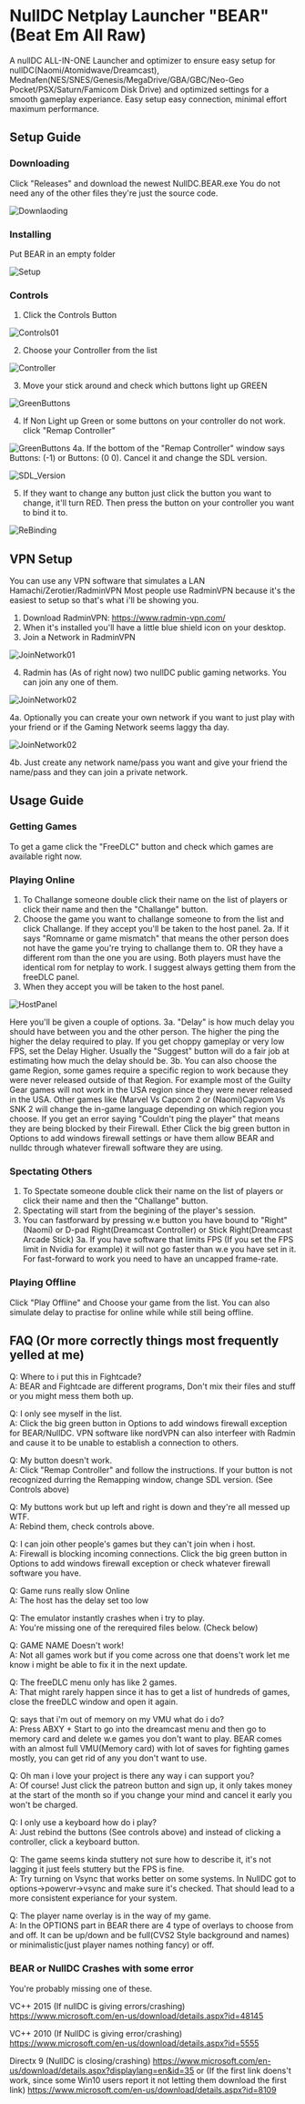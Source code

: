 # NullDC Netplay Launcher "BEAR" (Beat Em All Raw)
A nullDC ALL-IN-ONE Launcher and optimizer to ensure easy setup for nullDC(Naomi/Atomidwave/Dreamcast), Mednafen(NES/SNES/Genesis/MegaDrive/GBA/GBC/Neo-Geo Pocket/PSX/Saturn/Famicom Disk Drive) and optimized settings for a smooth gameplay experiance.
Easy setup easy connection, minimal effort maximum performance.

## Setup Guide

### Downloading
Click "Releases" and download the newest NullDC.BEAR.exe You do not need any of the other files they're just the source code.

![Downlaoding](README%20Files/Downloading.gif?raw=true "Downlaoding")

### Installing
Put BEAR in an empty folder

![Setup](README%20Files/Setup.gif?raw=true "Setup")

### Controls
1. Click the Controls Button

![Controls01](README%20Files/Controls01.png?raw=true "Controls01")

2. Choose your Controller from the list

![Controller](README%20Files/Controller.png?raw=true "Controller")

3. Move your stick around and check which buttons light up GREEN

![GreenButtons](README%20Files/GreenButtons.gif?raw=true "GreenButtons")

4. If Non Light up Green or some buttons on your controller do not work. click "Remap Controller"

![GreenButtons](README%20Files/RemapController.png?raw=true "GreenButtons")
4a. If the bottom of the "Remap Controller" window says Buttons: (-1) or Buttons: (0 0). Cancel it and change the SDL version.

![SDL_Version](README%20Files/SDL_Version.png?raw=true "SDL_Version")

5. If they want to change any button just click the button you want to change, it'll turn RED. Then press the button on your controller you want to bind it to.

![ReBinding](README%20Files/ReBinding.gif?raw=true "ReBinding")

## VPN Setup
You can use any VPN software that simulates a LAN Hamachi/Zerotier/RadminVPN
Most people use RadminVPN because it's the easiest to setup so that's what i'll be showing you.
1. Download RadminVPN: https://www.radmin-vpn.com/
2. When it's installed you'll have a little blue shield icon on your desktop.
3. Join a Network in RadminVPN

![JoinNetwork01](README%20Files/JoinNetwork01.png?raw=true "JoinNetwork01")

4. Radmin has (As of right now) two nullDC public gaming networks. You can join any one of them.

![JoinNetwork02](README%20Files/JoinNetwork02.png?raw=true "JoinNetwork02")

4a. Optionally you can create your own network if you want to just play with your friend or if the Gaming Network seems laggy tha day.

![JoinNetwork02](README%20Files/CreateNetwork.png?raw=true "JoinNetwork02")

4b. Just create any network name/pass you want and give your friend the name/pass and they can join a private network.

## Usage Guide

### Getting Games
To get a game click the "FreeDLC" button and check which games are available right now.

### Playing Online
1. To Challange someone double click their name on the list of players or click their name and then the "Challange" button.
2. Choose the game you want to challange someone to from the list and click Challange. If they accept you'll be taken to the host panel.
2a. If it says "Romname or game mismatch" that means the other person does not have the game you're trying to challange them to. OR they have a different rom than the one you are using. Both players must have the identical rom for netplay to work. I suggest always getting them from the freeDLC panel.
3. When they accept you will be taken to the host panel.

![HostPanel](README%20Files/HostPanel.png?raw=true "HostPanel")

Here you'll be given a couple of options.
3a. "Delay" is how much delay you should have between you and the other person. The higher the ping the higher the delay required to play. If you get choppy gameplay or very low FPS, set the Delay Higher.
Usually the "Suggest" button will do a fair job at estimating how much the delay should be.
3b. You can also choose the game Region, some games require a specific region to work because they were never released outside of that Region. For example most of the Guilty Gear games will not work in the USA region since they were never released in the USA. Other games like (Marvel Vs Capcom 2 or (Naomi)Capvom Vs SNK 2 will change the in-game language depending on which region you choose.
If you get an error saying "Couldn't ping the player" that means they are being blocked by their Firewall. Ether Click the big green button in Options to add windows firewall settings or have them allow BEAR and nulldc through whatever firewall software they are using.

### Spectating Others
1. To Spectate someone double click their name on the list of players or click their name and then the "Challange" button.
2. Spectating will start from the begining of the player's session.
3. You can fastforward by pressing w.e button you have bound to "Right"(Naomi) or D-pad Right(Dreamcast Controller) or Stick Right(Dreamcast Arcade Stick)
3a. If you have software that limits FPS (If you set the FPS limit in Nvidia for example) it will not go faster than w.e you have set in it. For fast-forward to work you need to have an uncapped frame-rate.

### Playing Offline
Click "Play Offline" and Choose your game from the list. You can also simulate delay to practise for online while while still being offline.

## FAQ (Or more correctly things most frequently yelled at me)

Q: Where to i put this in Fightcade?  
A: BEAR and Fightcade are different programs, Don't mix their files and stuff or you might mess them both up.

Q: I only see myself in the list.  
A: Click the big green button in Options to add windows firewall exception for BEAR/NullDC. VPN software like nordVPN can also interfeer with Radmin and cause it to be unable to establish a connection to others.

Q: My button doesn't work.  
A: Click "Remap Controller" and follow the instructions. If your button is not recognized durring the Remapping window, change SDL version. (See Controls above)

Q: My buttons work but up left and right is down and they're all messed up WTF.  
A: Rebind them, check controls above.

Q: I can join other people's games but they can't join when i host.  
A: Firewall is blocking incoming connections. Click the big green button in Options to add windows firewall exception or check whatever firewall software you have.

Q: Game runs really slow Online  
A: The host has the delay set too low

Q: The emulator instantly crashes when i try to play.  
A: You're missing one of the rerequired files below. (Check below)

Q: GAME NAME Doesn't work!  
A: Not all games work but if you come across one that doens't work let me know i might be able to fix it in the next update.

Q: The freeDLC menu only has like 2 games.  
A: That might rarely happen since it has to get a list of hundreds of games, close the freeDLC window and open it again.

Q: <Game> says that i'm out of memory on my VMU what do i do?  
A: Press ABXY + Start to go into the dreamcast menu and then go to memory card and delete w.e games you don't want to play. BEAR comes with an almost full VMU(Memory card) with lot of saves for fighting games mostly, you can get rid of any you don't want to use.

Q: Oh man i love your project is there any way i can support you?  
A: Of course! Just click the patreon button and sign up, it only takes money at the start of the month so if you change your mind and cancel it early you won't be charged.

Q: I only use a keyboard how do i play?  
A: Just rebind the buttons (See controls above) and instead of clicking a controller, click a keyboard button.

Q: The game seems kinda stuttery not sure how to describe it, it's not lagging it just feels stuttery but the FPS is fine.  
A: Try turning on Vsync that works better on some systems. In NullDC got to options->powervr->vsync and make sure it's checked. That should lead to a more consistent experiance for your system.

Q: The player name overlay is in the way of my game.  
A: In the OPTIONS part in BEAR there are 4 type of overlays to choose from and off. It can be up/down and be full(CVS2 Style background and names) or minimalistic(just player names nothing fancy) or off.


### BEAR or NullDC Crashes with some error
You're probably missing one of these.

VC++ 2015 (If nullDC is giving errors/crashing)
https://www.microsoft.com/en-us/download/details.aspx?id=48145

VC++ 2010 (If NullDC is giving error/crashing)
https://www.microsoft.com/en-us/download/details.aspx?id=5555

Directx 9 (NullDC is closing/crashing)
https://www.microsoft.com/en-us/download/details.aspx?displaylang=en&id=35
or (If the first link doens't work, since some Win10 users report it not letting them download the first link)
https://www.microsoft.com/en-us/download/details.aspx?id=8109
